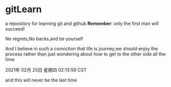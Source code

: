 # gitLearn
a repository for learning git and github
**Remember**: only the first man will succeed!

No regrets,No backs,and be yourself

And I believe in such a conviction that life is journey,we should enjoy the process rather than just wondering about how to get to the other side all the time

2021年 02月 25日 星期四 02:13:59 CST

and this will never be the last time
